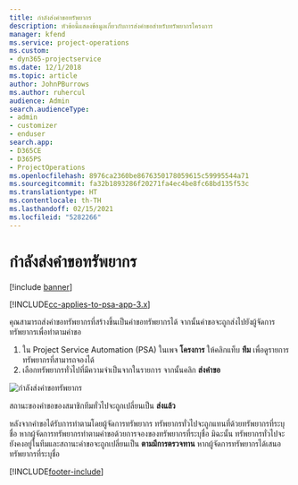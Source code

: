 ```yaml
---
title: กำลังส่งคำขอทรัพยากร
description: หัวข้อนี้แสดงข้อมูลเกี่ยวกับการส่งคำขอสำหรับทรัพยากรโครงการ
manager: kfend
ms.service: project-operations
ms.custom:
- dyn365-projectservice
ms.date: 12/1/2018
ms.topic: article
author: JohnPBurrows
ms.author: ruhercul
audience: Admin
search.audienceType:
- admin
- customizer
- enduser
search.app:
- D365CE
- D365PS
- ProjectOperations
ms.openlocfilehash: 8976ca2360be8676350178059615c59995544a71
ms.sourcegitcommit: fa32b1893286f20271fa4ec4be8fc68bd135f53c
ms.translationtype: HT
ms.contentlocale: th-TH
ms.lasthandoff: 02/15/2021
ms.locfileid: "5282266"
---
```

# <a name="submitting-a-resource-request"></a>กำลังส่งคำขอทรัพยากร

[!include [banner](../includes/psa-now-project-operations.md)]

[!INCLUDE[cc-applies-to-psa-app-3.x](../includes/cc-applies-to-psa-app-3x.md)]

คุณสามารถส่งคำขอทรัพยากรที่สร้างขึ้นเป็นคำขอทรัพยากรได้ จากนั้นคำขอจะถูกส่งไปยังผู้จัดการทรัพยากรเพื่อทำตามคำขอ

1. ใน Project Service Automation (PSA) ในเพจ **โครงการ** ให้คลิกแท็บ **ทีม** เพื่อดูรายการทรัพยากรที่สามารถจองได้ 
2. เลือกทรัพยากรทั่วไปที่มีความจำเป็นจากในรายการ จากนั้นคลิก **ส่งคำขอ**

![กำลังส่งคำขอทรัพยากร](media/RM-how-to-18.png)

สถานะของคำขอของสมาชิกทีมทั่วไปจะถูกเปลี่ยนเป็น **ส่งแล้ว**

หลังจากคำขอได้รับการทำตามโดยผู้จัดการทรัพยากร ทรัพยากรทั่วไปจะถูกแทนที่ด้วยทรัพยากรที่ระบุชื่อ หากผู้จัดการทรัพยากรทำตามคำขอด้วยการจองของทรัพยากรที่ระบุชื่อ มิฉะนั้น ทรัพยากรทั่วไปจะยังคงอยู่ในทีมและสถานะคำขอจะถูกเปลี่ยนเป็น **ตามมีการตรวจทาน** หากผู้จัดการทรัพยากรได้เสนอทรัพยากรที่ระบุชื่อ


[!INCLUDE[footer-include](../includes/footer-banner.md)]